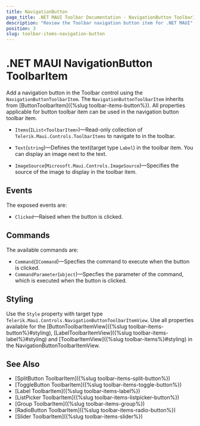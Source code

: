 ```yaml
---
title: NavigationButton
page_title: .NET MAUI Toolbar Documentation - NavigationButton ToolbarItem
description: "Review the Toolbar navigation button item for .NET MAUI"
position: 3
slug: toolbar-items-navigation-button
---
```


# .NET MAUI NavigationButton ToolbarItem

Add a navigation button in the Toolbar control using the `NavigationButtonToolbarItem`. The `NavigationButtonToolbarItem` inherits from [ButtonToolbarItem]({%slug toolbar-items-button%}). All properties applicable for button toolbar item can be used in the navigation button toolbar item.

* `Items`(`IList<ToolbarItem>`)&mdash;Read-only collection of `Telerik.Maui.Controls.ToolbarItems` to navigate to in the toolbar.

* `Text`(`string`)&mdash;Defines the text(target type `Label`) in the toolbar item. You can display an image next to the text.
* `ImageSource`(`Microsoft.Maui.Controls.ImageSource`)&mdash;Specifies the source of the image to display in the toolbar item.

<snippet id='toolbar-navigationbutton-item'/>

## Events

The exposed events are:

* `Clicked`&mdash;Raised when the button is clicked.

## Commands

The available commands are:

* `Command`(`ICommand`)&mdash;Specfies the command to execute when the button is clicked.
* `CommandParameter`(`object`)&mdash;Specfies the parameter of the command, which is executed when the button is clicked.

## Styling

Use the `Style` property with target type `Telerik.Maui.Controls.NavigationButtonToolbarItemView`. Use all properties available for the [ButtonToolbarItemView]({%slug toolbar-items-button%}#styling), [LabelToolbarItemView]({%slug toolbar-items-label%}#styling) and [ToolbarItemView]({%slug toolbar-items%}#styling) in the NavigationButtonToolbarItemView.

## See Also

- [SplitButton ToolbarItem]({%slug toolbar-items-split-button%})
- [ToggleButton ToolbarItem]({%slug toolbar-items-toggle-button%})
- [Label ToolbarItem]({%slug toolbar-items-label%})
- [ListPicker ToolbarItem]({%slug toolbar-items-listpicker-button%})
- [Group ToolbarItem]({%slug toolbar-items-group%})
- [RadioButton ToolbarItem]({%slug toolbar-items-radio-button%})
- [Slider ToolbarItem]({%slug toolbar-items-slider%})